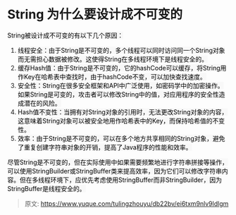 # String 为什么要设计成不可变的

<font style="color:rgb(0, 0, 0);background-color:rgb(248, 248, 248);">String被设计成不可变的有以下几个原因：</font>

1. <font style="color:rgb(0, 0, 0);background-color:rgb(248, 248, 248);">线程安全：由于String是不可变的，多个线程可以同时访问同一个String对象而无需担心数据被修改。这使得String在多线程环境下是线程安全的。</font>
2. <font style="color:rgb(0, 0, 0);background-color:rgb(248, 248, 248);">缓存Hash值：由于String是不可变的，它的hashCode可以缓存，将String用作Key在哈希表中查找时，由于hashCode不变，可以加快查找速度。</font>
3. <font style="color:rgb(0, 0, 0);background-color:rgb(248, 248, 248);">安全性：String在很多安全框架和API中广泛使用，如密码学中的加密操作。如果String是可变的，攻击者可以修改String中的值，对应用程序的安全性造成潜在的风险。</font>
4. <font style="color:rgb(0, 0, 0);background-color:rgb(248, 248, 248);">Hash值不变性：当拥有对String对象的引用时，无法更改String对象的内容，这意味着String对象可以被安全地用作哈希表中的Key，而保持哈希值的不变性。</font>
5. <font style="color:rgb(0, 0, 0);background-color:rgb(248, 248, 248);">效率：由于String是不可变的，可以在多个地方共享相同的String对象，避免了重复创建字符串对象的开销，提高了Java程序的性能和效率。</font>

<font style="color:rgb(0, 0, 0);background-color:rgb(248, 248, 248);">尽管String是不可变的，但在实际使用中如果需要频繁地进行字符串拼接等操作，可以使用StringBuilder或StringBuffer类来提高效率，因为它们可以修改字符串内容。但在多线程环境下，应优先考虑使用StringBuffer而非StringBuilder，因为StringBuffer是线程安全的。</font>



> 原文: <https://www.yuque.com/tulingzhouyu/db22bv/ei6txm9nlv9ldlgm>